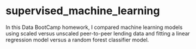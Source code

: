 # supervised_machine_learning
In this Data BootCamp homework, I compared machine learning models using scaled versus unscaled peer-to-peer lending data and fitting a linear regression model versus a random forest classifier model.
